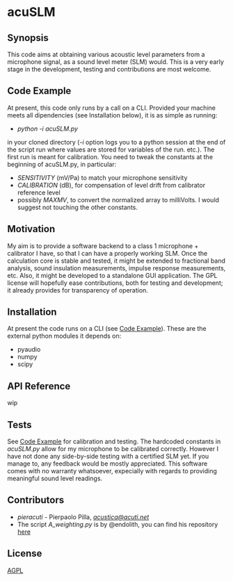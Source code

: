 # acuSLM

## Synopsis

This code aims at obtaining various acoustic level parameters from a microphone signal, as a sound level meter (SLM) would.  This is a very early stage in the development, testing and contributions are most welcome.

## Code Example

At present, this code only runs by a call on a CLI. Provided your machine meets all dipendencies (see Installation below), it is as simple as running:
- *python -i acuSLM.py*

in your cloned directory (*-i* option logs you to a python session at the end of the script run where values are stored for variables of the run. etc.).
The first run is meant for calibration.  You need to tweak the constants at the beginning of acuSLM.py, in particular:
- *SENSITIVITY* (mV/Pa) to match your microphone sensitivity
- *CALIBRATION* (dB), for compensation of level drift from calibrator reference level
- possibly *MAXMV*, to convert the normalized array to milliVolts.
I would suggest not touching the other constants.

## Motivation

My aim is to provide a software backend to a class 1 microphone + calibrator I have, so that I can have a properly working SLM.  Once the calculation core is stable and tested, it might be extended to fractional band analysis, sound insulation measurements, impulse response measurements, etc.  Also, it might be developed to a standalone GUI application.
The GPL license will hopefully ease contributions, both for testing and development; it already provides for transparency of operation.

## Installation

At present the code runs on a CLI (see [Code Example](https://github.com/acuti/acuSLM#code-example)).  These are the external python modules it depends on:
- pyaudio
- numpy
- scipy

## API Reference

wip

## Tests

See [Code Example](https://github.com/acuti/acuSLM#code-example) for calibration and testing.  The hardcoded constants in *acuSLM.py* allow for my microphone to be calibrated correctly.  However I have not done any side-by-side testing with a certified SLM yet. If you manage to, any feedback would be  mostly appreciated.
This software comes with no warranty whatsoever, expecially with regards to providing meaningful sound level readings.

## Contributors

- *pieracuti* - Pierpaolo Pilla, *acustica@acuti.net*
- The script *A_weighting.py* is by @endolith, you can find his repository [here](https://gist.github.com/endolith/148112)

## License

[AGPL](https://www.gnu.org/licenses/agpl.html)
